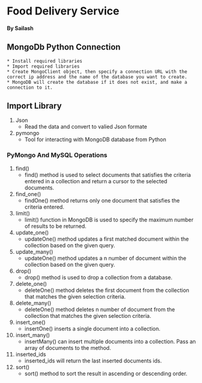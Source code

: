 # Food Delivery Service
#### By Sailash

## MongoDb Python Connection
    * Install required libraries
    * Import required libraries
    * Create MongoClient object, then specify a connection URL with the correct ip address and the name of the database you want to create.
    * MongoDB will create the database if it does not exist, and make a connection to it.

## Import Library
1. Json
    * Read the data and convert to valied Json formate
2. pymongo
    * Tool for interacting with MongoDB database from Python

### PyMongo And MySQL Operations
1. find()
    * find() method is used to select documents that satisfies the criteria entered in a collection and return a cursor to the selected documents.
2. find_one()
    * findOne() method returns only one document that satisfies the criteria entered.
3. limit()
    * limit() function in MongoDB is used to specify the maximum number of results to be returned.
4. update_one()
    * updateOne() method updates a first matched document within the collection based on the given query.
5. update_many()
    * updateOne() method updates a n number of document within the collection based on the given query.
6. drop()
    * drop() method is used to drop a collection from a database.
7. delete_one()
    * deleteOne() method deletes the first document from the collection that matches the given selection criteria.
8. delete_many()
    * deleteOne() method deletes n number of document from the collection that matches the given selection criteria.
9. insert_one()
    * insertOne() inserts a single document into a collection.
10. insert_many()
    * insertMany() can insert multiple documents into a collection. Pass an array of documents to the method.
11. inserted_ids
    * inserted_ids will return the last inserted documents ids.
12. sort()
    * sort() method to sort the result in ascending or descending order.
